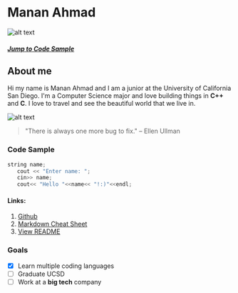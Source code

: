 # Manan Ahmad
![alt text](https://sandiegomagazine.com/wp-content/uploads/2023/08/0235bba9532ff37109860607f78df262.jpg)
#### *[Jump to Code Sample](#code-sample)*

## About me
 Hi my name is Manan Ahmad and I am a junior at the University of California San Diego. I'm a Computer Science major and love building things in **C++** and **C**. I love to travel and see the beautiful world that we live in.

 ![alt text](https://www.gokitetours.com/wp-content/uploads/2024/11/10-Best-Cities-to-Visit-in-Norway-with-Your-Family.webp)

 > "There is always one more bug to fix." – Ellen Ullman

 ### Code Sample
 ```C++ 
 string name;
    cout << "Enter name: ";
    cin>> name;
    cout<< "Hello "<<name<< "!:)"<<endl;
```
#### Links:
1. [Github](https://github.com/Ahmad-180)
2. [Markdown Cheat Sheet](https://www.markdownguide.org/cheat-sheet/)
3. [View README](./README.md)

### Goals
- [x] Learn multiple coding languages
- [ ] Graduate UCSD
- [ ] Work at a **big tech** company